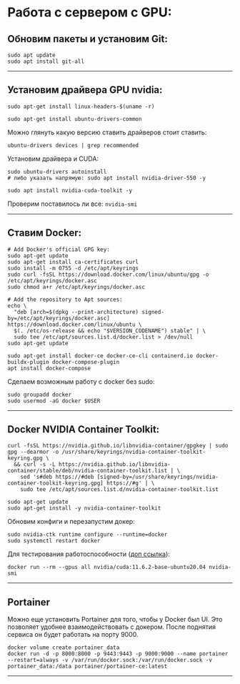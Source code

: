 # Работа с сервером с GPU:

## Обновим пакеты и установим Git:
```
sudo apt update
sudo apt install git-all
```

---

## Установим драйвера GPU nvidia:
```
sudo apt-get install linux-headers-$(uname -r)
```
```
sudo apt-get install ubuntu-drivers-common
```
Можно глянуть какую версию ставить драйверов стоит ставить:
```
ubuntu-drivers devices | grep recommended
```
Установим драйвера и CUDA:
```
sudo ubuntu-drivers autoinstall
# либо указать напрямую: sudo apt install nvidia-driver-550 -y

sudo apt install nvidia-cuda-toolkit -y
```
Проверим поставилось ли все:
`nvidia-smi`

---

## Ставим Docker:

```
# Add Docker's official GPG key:
sudo apt-get update
sudo apt-get install ca-certificates curl
sudo install -m 0755 -d /etc/apt/keyrings
sudo curl -fsSL https://download.docker.com/linux/ubuntu/gpg -o /etc/apt/keyrings/docker.asc
sudo chmod a+r /etc/apt/keyrings/docker.asc

# Add the repository to Apt sources:
echo \
  "deb [arch=$(dpkg --print-architecture) signed-by=/etc/apt/keyrings/docker.asc] https://download.docker.com/linux/ubuntu \
  $(. /etc/os-release && echo "$VERSION_CODENAME") stable" | \
  sudo tee /etc/apt/sources.list.d/docker.list > /dev/null
sudo apt-get update
```

```
sudo apt-get install docker-ce docker-ce-cli containerd.io docker-buildx-plugin docker-compose-plugin
apt install docker-compose
```
Сделаем возможным работу с docker без sudo:
```
sudo groupadd docker
sudo usermod -aG docker $USER
```

---
## Docker NVIDIA Container Toolkit:
```
curl -fsSL https://nvidia.github.io/libnvidia-container/gpgkey | sudo gpg --dearmor -o /usr/share/keyrings/nvidia-container-toolkit-keyring.gpg \
  && curl -s -L https://nvidia.github.io/libnvidia-container/stable/deb/nvidia-container-toolkit.list | \
    sed 's#deb https://#deb [signed-by=/usr/share/keyrings/nvidia-container-toolkit-keyring.gpg] https://#g' | \
    sudo tee /etc/apt/sources.list.d/nvidia-container-toolkit.list
```

```
sudo apt-get update
sudo apt-get install -y nvidia-container-toolkit
```
Обновим конфиги и перезапустим докер:
```
sudo nvidia-ctk runtime configure --runtime=docker
sudo systemctl restart docker
```
Для тестирования работоспособности ([доп ссылка](https://docs.nvidia.com/datacenter/cloud-native/container-toolkit/1.10.0/install-guide.html)):
```
docker run --rm --gpus all nvidia/cuda:11.6.2-base-ubuntu20.04 nvidia-smi
```
---
## Portainer
Можно еще установить Portainer для того, чтобы у Docker был UI. Это позволяет удобнее взаимодействовать с докером. После поднятия сервиса он будет работать на порту 9000.

```
docker volume create portainer_data
docker run -d -p 8000:8000 -p 9443:9443 -p 9000:9000 --name portainer --restart=always -v /var/run/docker.sock:/var/run/docker.sock -v portainer_data:/data portainer/portainer-ce:latest
```

---